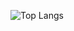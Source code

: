 ![Top Langs](https://github-readme-stats.vercel.app/api/top-langs/?username=sergiorbf&hide=html,css&theme=dracula&hide_progress=true)
